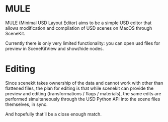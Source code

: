 # MULE

MULE (Minimal USD Layout Editor) aims to be a simple USD editor that allows modification and compilation of USD scenes on MacOS through SceneKit.

Currently there is only very limited functionality: you can open usd files for preview in SceneKitView and show/hide nodes.

# Editing

Since scenekit takes ownership of the data and cannot work with other than flattened files, the plan for editing is that while scenekit can provide the preview and editing (transformations / flags / materials), the same edits are performed simultaneously through the USD Python API into the scene files themselves, in sync. 

And hopefully that’ll be a close enough match. 